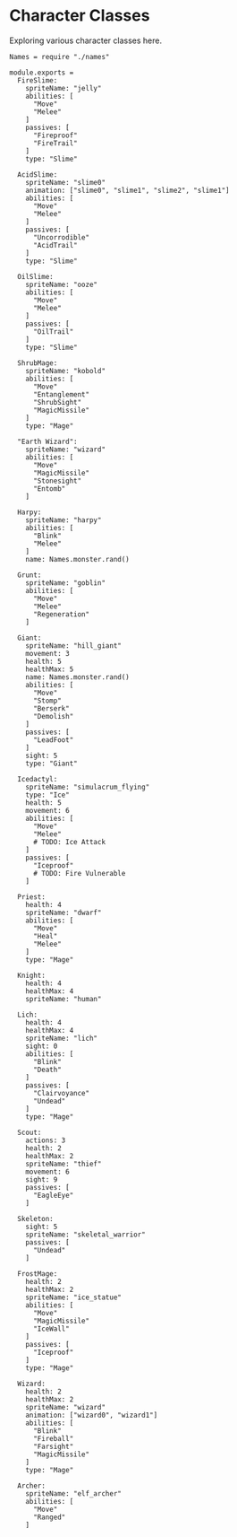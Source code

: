 Character Classes
=================

Exploring various character classes here.

    Names = require "./names"

    module.exports =
      FireSlime:
        spriteName: "jelly"
        abilities: [
          "Move"
          "Melee"
        ]
        passives: [
          "Fireproof"
          "FireTrail"
        ]
        type: "Slime"

      AcidSlime:
        spriteName: "slime0"
        animation: ["slime0", "slime1", "slime2", "slime1"]
        abilities: [
          "Move"
          "Melee"
        ]
        passives: [
          "Uncorrodible"
          "AcidTrail"
        ]
        type: "Slime"

      OilSlime:
        spriteName: "ooze"
        abilities: [
          "Move"
          "Melee"
        ]
        passives: [
          "OilTrail"
        ]
        type: "Slime"

      ShrubMage:
        spriteName: "kobold"
        abilities: [
          "Move"
          "Entanglement"
          "ShrubSight"
          "MagicMissile"
        ]
        type: "Mage"

      "Earth Wizard":
        spriteName: "wizard"
        abilities: [
          "Move"
          "MagicMissile"
          "Stonesight"
          "Entomb"
        ]

      Harpy:
        spriteName: "harpy"
        abilities: [
          "Blink"
          "Melee"
        ]
        name: Names.monster.rand()

      Grunt:
        spriteName: "goblin"
        abilities: [
          "Move"
          "Melee"
          "Regeneration"
        ]

      Giant:
        spriteName: "hill_giant"
        movement: 3
        health: 5
        healthMax: 5
        name: Names.monster.rand()
        abilities: [
          "Move"
          "Stomp"
          "Berserk"
          "Demolish"
        ]
        passives: [
          "LeadFoot"
        ]
        sight: 5
        type: "Giant"

      Icedactyl:
        spriteName: "simulacrum_flying"
        type: "Ice"
        health: 5
        movement: 6
        abilities: [
          "Move"
          "Melee"
          # TODO: Ice Attack
        ]
        passives: [
          "Iceproof"
          # TODO: Fire Vulnerable
        ]

      Priest:
        health: 4
        spriteName: "dwarf"
        abilities: [
          "Move"
          "Heal"
          "Melee"
        ]
        type: "Mage"

      Knight:
        health: 4
        healthMax: 4
        spriteName: "human"

      Lich:
        health: 4
        healthMax: 4
        spriteName: "lich"
        sight: 0
        abilities: [
          "Blink"
          "Death"
        ]
        passives: [
          "Clairvoyance"
          "Undead"
        ]
        type: "Mage"

      Scout:
        actions: 3
        health: 2
        healthMax: 2
        spriteName: "thief"
        movement: 6
        sight: 9
        passives: [
          "EagleEye"
        ]

      Skeleton:
        sight: 5
        spriteName: "skeletal_warrior"
        passives: [
          "Undead"
        ]

      FrostMage:
        health: 2
        healthMax: 2
        spriteName: "ice_statue"
        abilities: [
          "Move"
          "MagicMissile"
          "IceWall"
        ]
        passives: [
          "Iceproof"
        ]
        type: "Mage"

      Wizard:
        health: 2
        healthMax: 2
        spriteName: "wizard"
        animation: ["wizard0", "wizard1"]
        abilities: [
          "Blink"
          "Fireball"
          "Farsight"
          "MagicMissile"
        ]
        type: "Mage"

      Archer:
        spriteName: "elf_archer"
        abilities: [
          "Move"
          "Ranged"
        ]
